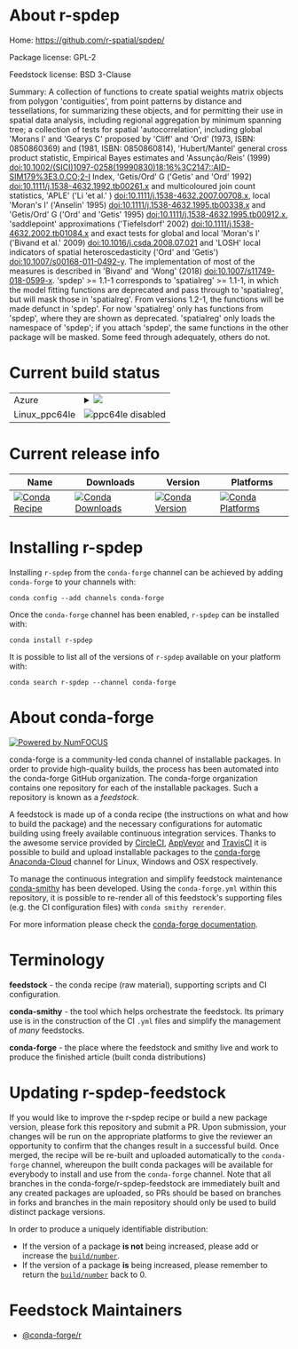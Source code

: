 About r-spdep
=============

Home: https://github.com/r-spatial/spdep/

Package license: GPL-2

Feedstock license: BSD 3-Clause

Summary: A collection of functions to create spatial weights matrix objects from polygon 'contiguities', from point patterns by distance and tessellations, for summarizing these objects, and for permitting their use in spatial data analysis, including regional aggregation by minimum spanning tree; a collection of tests for spatial 'autocorrelation', including global 'Morans I' and 'Gearys C' proposed by 'Cliff' and 'Ord' (1973, ISBN: 0850860369) and (1981, ISBN: 0850860814), 'Hubert/Mantel' general cross product statistic, Empirical Bayes estimates and 'Assunção/Reis' (1999) <doi:10.1002/(SICI)1097-0258(19990830)18:16%3C2147::AID-SIM179%3E3.0.CO;2-I> Index, 'Getis/Ord' G ('Getis' and 'Ord' 1992) <doi:10.1111/j.1538-4632.1992.tb00261.x> and multicoloured join count statistics, 'APLE' ('Li 'et al.' ) <doi:10.1111/j.1538-4632.2007.00708.x>, local 'Moran's I' ('Anselin' 1995) <doi:10.1111/j.1538-4632.1995.tb00338.x> and 'Getis/Ord' G ('Ord' and 'Getis' 1995) <doi:10.1111/j.1538-4632.1995.tb00912.x>, 'saddlepoint' approximations ('Tiefelsdorf' 2002) <doi:10.1111/j.1538-4632.2002.tb01084.x> and exact tests for global and local 'Moran's I' ('Bivand et al.' 2009) <doi:10.1016/j.csda.2008.07.021> and 'LOSH' local indicators of spatial heteroscedasticity ('Ord' and 'Getis') <doi:10.1007/s00168-011-0492-y>. The implementation of most of the measures is described in 'Bivand' and 'Wong' (2018) <doi:10.1007/s11749-018-0599-x>. 'spdep' >= 1.1-1 corresponds to 'spatialreg' >= 1.1-1, in which the model fitting functions are deprecated and pass through to 'spatialreg', but will mask those in 'spatialreg'. From versions 1.2-1, the functions will be made defunct in 'spdep'. For now 'spatialreg' only has functions from 'spdep', where they are shown as deprecated. 'spatialreg' only loads the namespace of 'spdep'; if you attach 'spdep', the same functions in the other package will be masked. Some feed through adequately, others do not.



Current build status
====================


<table>
    
  <tr>
    <td>Azure</td>
    <td>
      <details>
        <summary>
          <a href="https://dev.azure.com/conda-forge/feedstock-builds/_build/latest?definitionId=1659&branchName=master">
            <img src="https://dev.azure.com/conda-forge/feedstock-builds/_apis/build/status/r-spdep-feedstock?branchName=master">
          </a>
        </summary>
        <table>
          <thead><tr><th>Variant</th><th>Status</th></tr></thead>
          <tbody><tr>
              <td>linux_r_base3.6target_platformlinux-64</td>
              <td>
                <a href="https://dev.azure.com/conda-forge/feedstock-builds/_build/latest?definitionId=1659&branchName=master">
                  <img src="https://dev.azure.com/conda-forge/feedstock-builds/_apis/build/status/r-spdep-feedstock?branchName=master&jobName=linux&configuration=linux_r_base3.6target_platformlinux-64" alt="variant">
                </a>
              </td>
            </tr><tr>
              <td>linux_r_base4.0target_platformlinux-64</td>
              <td>
                <a href="https://dev.azure.com/conda-forge/feedstock-builds/_build/latest?definitionId=1659&branchName=master">
                  <img src="https://dev.azure.com/conda-forge/feedstock-builds/_apis/build/status/r-spdep-feedstock?branchName=master&jobName=linux&configuration=linux_r_base4.0target_platformlinux-64" alt="variant">
                </a>
              </td>
            </tr><tr>
              <td>osx_r_base3.6target_platformosx-64</td>
              <td>
                <a href="https://dev.azure.com/conda-forge/feedstock-builds/_build/latest?definitionId=1659&branchName=master">
                  <img src="https://dev.azure.com/conda-forge/feedstock-builds/_apis/build/status/r-spdep-feedstock?branchName=master&jobName=osx&configuration=osx_r_base3.6target_platformosx-64" alt="variant">
                </a>
              </td>
            </tr><tr>
              <td>osx_r_base4.0target_platformosx-64</td>
              <td>
                <a href="https://dev.azure.com/conda-forge/feedstock-builds/_build/latest?definitionId=1659&branchName=master">
                  <img src="https://dev.azure.com/conda-forge/feedstock-builds/_apis/build/status/r-spdep-feedstock?branchName=master&jobName=osx&configuration=osx_r_base4.0target_platformosx-64" alt="variant">
                </a>
              </td>
            </tr><tr>
              <td>win_r_base3.6target_platformwin-64</td>
              <td>
                <a href="https://dev.azure.com/conda-forge/feedstock-builds/_build/latest?definitionId=1659&branchName=master">
                  <img src="https://dev.azure.com/conda-forge/feedstock-builds/_apis/build/status/r-spdep-feedstock?branchName=master&jobName=win&configuration=win_r_base3.6target_platformwin-64" alt="variant">
                </a>
              </td>
            </tr><tr>
              <td>win_r_base4.0target_platformwin-64</td>
              <td>
                <a href="https://dev.azure.com/conda-forge/feedstock-builds/_build/latest?definitionId=1659&branchName=master">
                  <img src="https://dev.azure.com/conda-forge/feedstock-builds/_apis/build/status/r-spdep-feedstock?branchName=master&jobName=win&configuration=win_r_base4.0target_platformwin-64" alt="variant">
                </a>
              </td>
            </tr>
          </tbody>
        </table>
      </details>
    </td>
  </tr>
  <tr>
    <td>Linux_ppc64le</td>
    <td>
      <img src="https://img.shields.io/badge/ppc64le-disabled-lightgrey.svg" alt="ppc64le disabled">
    </td>
  </tr>
</table>

Current release info
====================

| Name | Downloads | Version | Platforms |
| --- | --- | --- | --- |
| [![Conda Recipe](https://img.shields.io/badge/recipe-r--spdep-green.svg)](https://anaconda.org/conda-forge/r-spdep) | [![Conda Downloads](https://img.shields.io/conda/dn/conda-forge/r-spdep.svg)](https://anaconda.org/conda-forge/r-spdep) | [![Conda Version](https://img.shields.io/conda/vn/conda-forge/r-spdep.svg)](https://anaconda.org/conda-forge/r-spdep) | [![Conda Platforms](https://img.shields.io/conda/pn/conda-forge/r-spdep.svg)](https://anaconda.org/conda-forge/r-spdep) |

Installing r-spdep
==================

Installing `r-spdep` from the `conda-forge` channel can be achieved by adding `conda-forge` to your channels with:

```
conda config --add channels conda-forge
```

Once the `conda-forge` channel has been enabled, `r-spdep` can be installed with:

```
conda install r-spdep
```

It is possible to list all of the versions of `r-spdep` available on your platform with:

```
conda search r-spdep --channel conda-forge
```


About conda-forge
=================

[![Powered by NumFOCUS](https://img.shields.io/badge/powered%20by-NumFOCUS-orange.svg?style=flat&colorA=E1523D&colorB=007D8A)](http://numfocus.org)

conda-forge is a community-led conda channel of installable packages.
In order to provide high-quality builds, the process has been automated into the
conda-forge GitHub organization. The conda-forge organization contains one repository
for each of the installable packages. Such a repository is known as a *feedstock*.

A feedstock is made up of a conda recipe (the instructions on what and how to build
the package) and the necessary configurations for automatic building using freely
available continuous integration services. Thanks to the awesome service provided by
[CircleCI](https://circleci.com/), [AppVeyor](https://www.appveyor.com/)
and [TravisCI](https://travis-ci.com/) it is possible to build and upload installable
packages to the [conda-forge](https://anaconda.org/conda-forge)
[Anaconda-Cloud](https://anaconda.org/) channel for Linux, Windows and OSX respectively.

To manage the continuous integration and simplify feedstock maintenance
[conda-smithy](https://github.com/conda-forge/conda-smithy) has been developed.
Using the ``conda-forge.yml`` within this repository, it is possible to re-render all of
this feedstock's supporting files (e.g. the CI configuration files) with ``conda smithy rerender``.

For more information please check the [conda-forge documentation](https://conda-forge.org/docs/).

Terminology
===========

**feedstock** - the conda recipe (raw material), supporting scripts and CI configuration.

**conda-smithy** - the tool which helps orchestrate the feedstock.
                   Its primary use is in the construction of the CI ``.yml`` files
                   and simplify the management of *many* feedstocks.

**conda-forge** - the place where the feedstock and smithy live and work to
                  produce the finished article (built conda distributions)


Updating r-spdep-feedstock
==========================

If you would like to improve the r-spdep recipe or build a new
package version, please fork this repository and submit a PR. Upon submission,
your changes will be run on the appropriate platforms to give the reviewer an
opportunity to confirm that the changes result in a successful build. Once
merged, the recipe will be re-built and uploaded automatically to the
`conda-forge` channel, whereupon the built conda packages will be available for
everybody to install and use from the `conda-forge` channel.
Note that all branches in the conda-forge/r-spdep-feedstock are
immediately built and any created packages are uploaded, so PRs should be based
on branches in forks and branches in the main repository should only be used to
build distinct package versions.

In order to produce a uniquely identifiable distribution:
 * If the version of a package **is not** being increased, please add or increase
   the [``build/number``](https://conda.io/docs/user-guide/tasks/build-packages/define-metadata.html#build-number-and-string).
 * If the version of a package **is** being increased, please remember to return
   the [``build/number``](https://conda.io/docs/user-guide/tasks/build-packages/define-metadata.html#build-number-and-string)
   back to 0.

Feedstock Maintainers
=====================

* [@conda-forge/r](https://github.com/conda-forge/r/)

